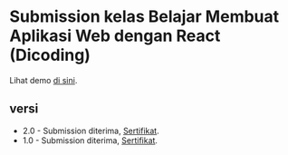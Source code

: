 # Submission kelas Belajar Membuat Aplikasi Web dengan React (Dicoding)

Lihat demo [di sini](https://yuandahanif.github.io/chat-note).

## versi

- 2.0 - Submission diterima, [Sertifikat](https://www.dicoding.com/certificates/NVP7OGORVPR0).
- 1.0 - Submission diterima, [Sertifikat](https://www.dicoding.com/certificates/N9ZO63WKRXG5).
